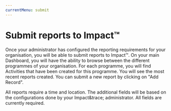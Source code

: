 ```yaml
---
currentMenu: submit
---
```


# Submit reports to Impact&trade;

Once your administrator has configured the reporting requirements for your organisation, you will be able to submit reports to Impact&trade;. On your main Dashboard, you will have the ability to browse between the different programmes of your organisation. For each programme, you will find Activities that have been created for this programme. You will see the most recent reports created. You can submit a new report by clicking on "Add Record".

All reports require a time and location. The additional fields will be based on the configurations done by your Impact&trace; administrator. All fields are currently required.